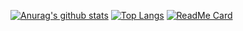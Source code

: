 [![Anurag's github stats](https://github-readme-stats.vercel.app/api?username=weeweetan&count_private=true&show_icons=true&theme=radical)](https://github.com/anuraghazra/github-readme-stats)
[![Top Langs](https://github-readme-stats.vercel.app/api/top-langs/?username=weeweetan)](https://github.com/anuraghazra/github-readme-stats)
[![ReadMe Card](https://github-readme-stats.vercel.app/api/pin/?username=weeweetan&repo=github-readme-stats)](https://github.com/anuraghazra/github-readme-stats)
<!--
**weeweetan/weeweetan** is a ✨ _special_ ✨ repository because its `README.md` (this file) appears on your GitHub profile.

Here are some ideas to get you started:

- 🔭 I’m currently working on ...
- 🌱 I’m currently learning ...
- 👯 I’m looking to collaborate on ...
- 🤔 I’m looking for help with ...
- 💬 Ask me about ...
- 📫 How to reach me: ...
- 😄 Pronouns: ...
- ⚡ Fun fact: ...
-->
